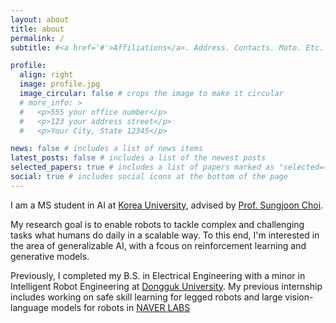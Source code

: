 ```yaml
---
layout: about
title: about
permalink: /
subtitle: #<a href='#'>Affiliations</a>. Address. Contacts. Moto. Etc.

profile:
  align: right
  image: profile.jpg
  image_circular: false # crops the image to make it circular
  # more_info: >
  #   <p>555 your office number</p>
  #   <p>123 your address street</p>
  #   <p>Your City, State 12345</p>

news: false # includes a list of news items
latest_posts: false # includes a list of the newest posts
selected_papers: true # includes a list of papers marked as "selected={true}"
social: true # includes social icons at the bottom of the page
---
```


I am a MS student in AI at [Korea University](https://info.korea.edu/en_info/grad/ai_intro.do), advised by [Prof. Sungjoon Choi](https://sites.google.com/view/sungjoon-choi).

My research goal is to enable robots to tackle complex and challenging tasks what humans do daily in a scalable way. To this end, I'm interested in the area of generalizable AI, with a fcous on reinforcement learning and generative models.

Previously, I completed my B.S. in Electrical Engineering with a minor in Intelligent Robot Engineering at [Dongguk University](https://www.dongguk.edu/). My previous internship includes working on safe skill learning for legged robots and large vision-language models for robots in [NAVER LABS](https://www.naverlabs.com/)
